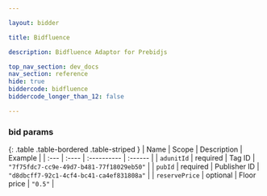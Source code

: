 ```yaml
---

layout: bidder

title: Bidfluence

description: Bidfluence Adaptor for Prebidjs

top_nav_section: dev_docs
nav_section: reference
hide: true
biddercode: bidfluence
biddercode_longer_than_12: false

---
```


### bid params

{: .table .table-bordered .table-striped }
| Name | Scope | Description | Example |
| :--- | :---- | :---------- | :------ |
| `adunitId` | required | Tag ID | `"7f75fdc7-cc9e-49d7-b481-77f18029eb50"` |
| `pubId` | required | Publisher ID | `"d8dbcff7-92c1-4cf4-bc41-ca4ef831808a"` |
| `reservePrice` | optional | Floor price | `"0.5"` |
